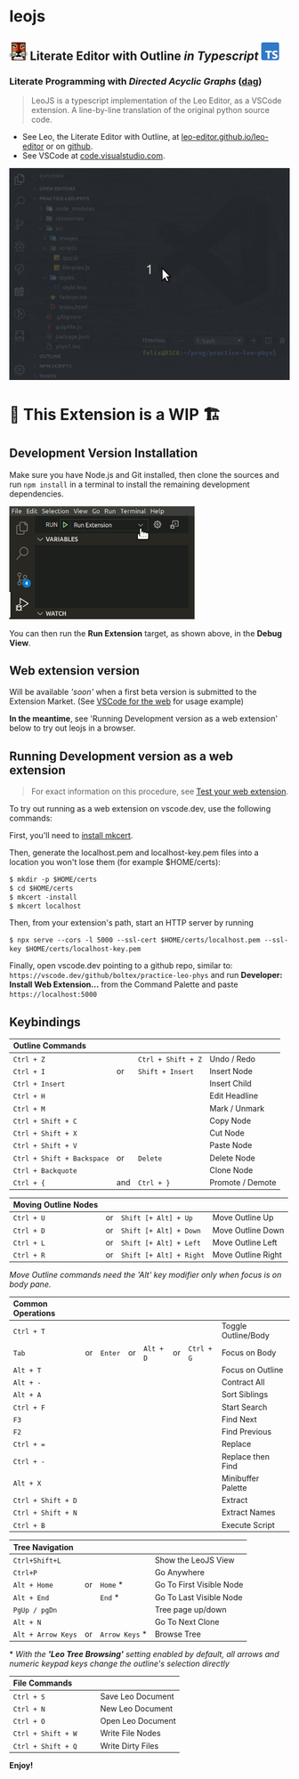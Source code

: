 # leojs

## ![LeoEditor](https://raw.githubusercontent.com/boltex/leojs/master/resources/leoapp.png) Literate Editor with Outline _in Typescript_ ![Typescript](https://raw.githubusercontent.com/boltex/leojs/master/resources/typescript.png)

### Literate Programming with _Directed Acyclic Graphs_ ([dag](https://en.wikipedia.org/wiki/Directed_acyclic_graph))

>LeoJS is a typescript implementation of the Leo Editor, as a VSCode extension. A line-by-line translation of the original python source code.

- See Leo, the Literate Editor with Outline, at [leo-editor.github.io/leo-editor](https://leo-editor.github.io/leo-editor/)
or on [github](https://github.com/leo-editor/leo-editor).
- See VSCode at [code.visualstudio.com](https://code.visualstudio.com/).

![Screenshot](https://raw.githubusercontent.com/boltex/leojs/master/resources/animated-screenshot.gif)

# 🚧 This Extension is a WIP 🏗️

## Development Version Installation

Make sure you have Node.js and Git installed, then clone the sources and run `npm install` in a terminal to install the remaining development dependencies.

![run extension](https://raw.githubusercontent.com/boltex/leojs/master/resources/run-extension.png)

You can then run the **Run Extension** target, as shown above, in the **Debug View**.

## Web extension version
Will be available _'soon'_ when a first beta version is submitted to the Extension Market. (See [VSCode for the web](https://code.visualstudio.com/docs/editor/vscode-web#_opening-a-project) for usage example)

**In the meantime**, see 'Running Development version as a web extension' below to try out leojs in a browser.

## Running Development version as a web extension

> For exact information on this procedure, see [Test your web extension](https://code.visualstudio.com/api/extension-guides/web-extensions#test-your-web-extension-in-vscode.dev).

To try out running as a web extension on vscode.dev, use the following commands:

First, you'll need to [install mkcert](https://github.com/FiloSottile/mkcert#installation).

Then, generate the localhost.pem and localhost-key.pem files into a location you won't lose them (for example $HOME/certs):

```
$ mkdir -p $HOME/certs
$ cd $HOME/certs
$ mkcert -install
$ mkcert localhost
```

Then, from your extension's path, start an HTTP server by running 

```
$ npx serve --cors -l 5000 --ssl-cert $HOME/certs/localhost.pem --ssl-key $HOME/certs/localhost-key.pem
```

Finally, open vscode.dev pointing to a github repo, similar to: `https://vscode.dev/github/boltex/practice-leo-phys` and run **Developer: Install Web Extension...** from the Command Palette and paste `https://localhost:5000` 

## Keybindings

| Outline Commands           |     |                    |                  |
| :------------------------- | :-- | :----------------- | :--------------- |
| `Ctrl + Z`                 |     | `Ctrl + Shift + Z` | Undo / Redo      |
| `Ctrl + I`                 | or  | `Shift + Insert`   | Insert Node      |
| `Ctrl + Insert`            |     |                    | Insert Child     |
| `Ctrl + H`                 |     |                    | Edit Headline    |
| `Ctrl + M`                 |     |                    | Mark / Unmark    |
| `Ctrl + Shift + C`         |     |                    | Copy Node        |
| `Ctrl + Shift + X`         |     |                    | Cut Node         |
| `Ctrl + Shift + V`         |     |                    | Paste Node       |
| `Ctrl + Shift + Backspace` | or  | `Delete`           | Delete Node      |
| `Ctrl + Backquote`         |     |                    | Clone Node       |
| `Ctrl + {`                 | and | `Ctrl + }`         | Promote / Demote |

| Moving Outline Nodes |     |                         |                    |
| :------------------- | :-- | :---------------------- | :----------------- |
| `Ctrl + U`           | or  | `Shift [+ Alt] + Up`    | Move Outline Up    |
| `Ctrl + D`           | or  | `Shift [+ Alt] + Down`  | Move Outline Down  |
| `Ctrl + L`           | or  | `Shift [+ Alt] + Left`  | Move Outline Left  |
| `Ctrl + R`           | or  | `Shift [+ Alt] + Right` | Move Outline Right |

_Move Outline commands need the 'Alt' key modifier only when focus is on body pane._

| Common Operations  |     |          |     |           |    |            |                     |
| :----------------- | :-- | :------- | :-- | :-------- |:-- | :--------- | :------------------ |
| `Ctrl + T`         |     |          |     |           |    |            | Toggle Outline/Body |
| `Tab`              | or  | `Enter`  | or  | `Alt + D` |or  | `Ctrl + G` | Focus on Body       |
| `Alt + T`          |     |          |     |           |    |            | Focus on Outline    |
| `Alt + -`          |     |          |     |           |    |            | Contract All        |
| `Alt + A`          |     |          |     |           |    |            | Sort Siblings       |
| `Ctrl + F`         |     |          |     |           |    |            | Start Search        |
| `F3`               |     |          |     |           |    |            | Find Next           |
| `F2`               |     |          |     |           |    |            | Find Previous       |
| `Ctrl + =`         |     |          |     |           |    |            | Replace             |
| `Ctrl + -`         |     |          |     |           |    |            | Replace then Find   |
| `Alt + X`          |     |          |     |           |    |            | Minibuffer Palette  |
| `Ctrl + Shift + D` |     |          |     |           |    |            | Extract             |
| `Ctrl + Shift + N` |     |          |     |           |    |            | Extract Names       |
| `Ctrl + B`         |     |          |     |           |    |            | Execute Script      | 

| Tree Navigation    |           |                 |                          |
| :----------------- | :-------- | :-------------- | :----------------------- |
| `Ctrl+Shift+L`     |           |                 | Show the LeoJS View      |
| `Ctrl+P`           |           |                 | Go Anywhere              |
| `Alt + Home`       | or        | `Home` \*       | Go To First Visible Node |
| `Alt + End`        |           | `End` \*        | Go To Last Visible Node  |
| `PgUp / pgDn`      |           |                 | Tree page up/down        |
| `Alt + N`          |           |                 | Go To Next Clone         |
| `Alt + Arrow Keys` | or        | `Arrow Keys` \* | Browse Tree              |

<!-- | `Alt + G`    |           |                   | Go To Global Line      | --> 

\* _With the **'Leo Tree Browsing'** setting enabled by default, all arrows and numeric keypad keys change the outline's selection directly_

| File Commands      |     |     |                   |
| :----------------- | :-- | :-- | :---------------- |
| `Ctrl + S`         |     |     | Save Leo Document |
| `Ctrl + N`         |     |     | New Leo Document  |
| `Ctrl + O`         |     |     | Open Leo Document |
| `Ctrl + Shift + W` |     |     | Write File Nodes  |
| `Ctrl + Shift + Q` |     |     | Write Dirty Files |

**Enjoy!**
